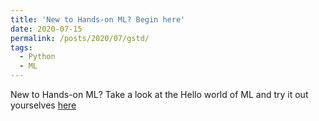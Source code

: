 ```yaml
---
title: 'New to Hands-on ML? Begin here'
date: 2020-07-15
permalink: /posts/2020/07/gstd/
tags:
  - Python
  - ML
---
```


New to Hands-on ML?
Take a look at the Hello world of ML and try it out yourselves [here](https://www.kaggle.com/akashram/titanic-whats-the-deal?scriptVersionId=38341016)
